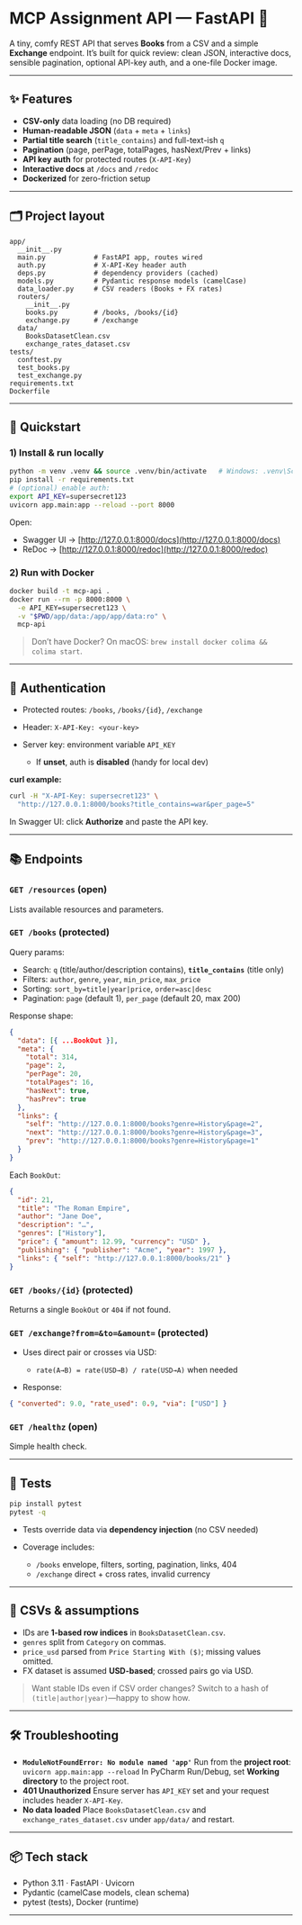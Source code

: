# MCP Assignment API — FastAPI 🍯

A tiny, comfy REST API that serves **Books** from a CSV and a simple **Exchange** endpoint. It’s built for quick review: clean JSON, interactive docs, sensible pagination, optional API-key auth, and a one-file Docker image.

---

## ✨ Features

* **CSV-only** data loading (no DB required)
* **Human-readable JSON** (`data` + `meta` + `links`)
* **Partial title search** (`title_contains`) and full-text-ish `q`
* **Pagination** (page, perPage, totalPages, hasNext/Prev + links)
* **API key auth** for protected routes (`X-API-Key`)
* **Interactive docs** at `/docs` and `/redoc`
* **Dockerized** for zero-friction setup

---

## 🗂 Project layout

```
app/
  __init__.py
  main.py            # FastAPI app, routes wired
  auth.py            # X-API-Key header auth
  deps.py            # dependency providers (cached)
  models.py          # Pydantic response models (camelCase)
  data_loader.py     # CSV readers (Books + FX rates)
  routers/
    __init__.py
    books.py         # /books, /books/{id}
    exchange.py      # /exchange
  data/
    BooksDatasetClean.csv
    exchange_rates_dataset.csv
tests/
  conftest.py
  test_books.py
  test_exchange.py
requirements.txt
Dockerfile
```

---

## 🚀 Quickstart

### 1) Install & run locally

```bash
python -m venv .venv && source .venv/bin/activate   # Windows: .venv\Scripts\activate
pip install -r requirements.txt
# (optional) enable auth:
export API_KEY=supersecret123
uvicorn app.main:app --reload --port 8000
```

Open:

* Swagger UI → [http://127.0.0.1:8000/docs](http://127.0.0.1:8000/docs)
* ReDoc → [http://127.0.0.1:8000/redoc](http://127.0.0.1:8000/redoc)

### 2) Run with Docker

```bash
docker build -t mcp-api .
docker run --rm -p 8000:8000 \
  -e API_KEY=supersecret123 \
  -v "$PWD/app/data:/app/app/data:ro" \
  mcp-api
```

> Don’t have Docker? On macOS: `brew install docker colima && colima start`.

---

## 🔐 Authentication

* Protected routes: `/books`, `/books/{id}`, `/exchange`
* Header: `X-API-Key: <your-key>`
* Server key: environment variable `API_KEY`

  * If **unset**, auth is **disabled** (handy for local dev)

**curl example:**

```bash
curl -H "X-API-Key: supersecret123" \
  "http://127.0.0.1:8000/books?title_contains=war&per_page=5"
```

In Swagger UI: click **Authorize** and paste the API key.

---

## 📚 Endpoints

### `GET /resources` (open)

Lists available resources and parameters.

### `GET /books` (protected)

Query params:

* Search: `q` (title/author/description contains), **`title_contains`** (title only)
* Filters: `author`, `genre`, `year`, `min_price`, `max_price`
* Sorting: `sort_by=title|year|price`, `order=asc|desc`
* Pagination: `page` (default 1), `per_page` (default 20, max 200)

Response shape:

```json
{
  "data": [{ ...BookOut }],
  "meta": {
    "total": 314,
    "page": 2,
    "perPage": 20,
    "totalPages": 16,
    "hasNext": true,
    "hasPrev": true
  },
  "links": {
    "self": "http://127.0.0.1:8000/books?genre=History&page=2",
    "next": "http://127.0.0.1:8000/books?genre=History&page=3",
    "prev": "http://127.0.0.1:8000/books?genre=History&page=1"
  }
}
```

Each `BookOut`:

```json
{
  "id": 21,
  "title": "The Roman Empire",
  "author": "Jane Doe",
  "description": "…",
  "genres": ["History"],
  "price": { "amount": 12.99, "currency": "USD" },
  "publishing": { "publisher": "Acme", "year": 1997 },
  "links": { "self": "http://127.0.0.1:8000/books/21" }
}
```

### `GET /books/{id}` (protected)

Returns a single `BookOut` or `404` if not found.

### `GET /exchange?from=&to=&amount=` (protected)

* Uses direct pair or crosses via USD:

  * `rate(A→B) = rate(USD→B) / rate(USD→A)` when needed
* Response:

```json
{ "converted": 9.0, "rate_used": 0.9, "via": ["USD"] }
```

### `GET /healthz` (open)

Simple health check.

---

## 🧪 Tests

```bash
pip install pytest
pytest -q
```

* Tests override data via **dependency injection** (no CSV needed)
* Coverage includes:

  * `/books` envelope, filters, sorting, pagination, links, 404
  * `/exchange` direct + cross rates, invalid currency

---

## 🧩 CSVs & assumptions

* IDs are **1-based row indices** in `BooksDatasetClean.csv`.
* `genres` split from `Category` on commas.
* `price_usd` parsed from `Price Starting With ($)`; missing values omitted.
* FX dataset is assumed **USD-based**; crossed pairs go via USD.

> Want stable IDs even if CSV order changes? Switch to a hash of `(title|author|year)`—happy to show how.

---

## 🛠 Troubleshooting

* **`ModuleNotFoundError: No module named 'app'`**
  Run from the **project root**:
  `uvicorn app.main:app --reload`
  In PyCharm Run/Debug, set **Working directory** to the project root.
* **401 Unauthorized**
  Ensure server has `API_KEY` set and your request includes header `X-API-Key`.
* **No data loaded**
  Place `BooksDatasetClean.csv` and `exchange_rates_dataset.csv` under `app/data/` and restart.

---

## 📦 Tech stack

* Python 3.11 · FastAPI · Uvicorn
* Pydantic (camelCase models, clean schema)
* pytest (tests), Docker (runtime)

---

